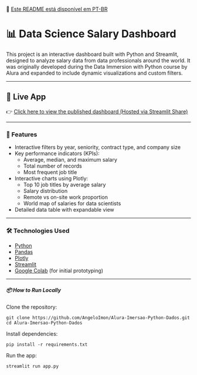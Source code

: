 📘 [Este README está disponível em PT-BR](https://github.com/AngeloImon/Alura-Imersao-Python-Dados/blob/main/README.en.md)

# 📊 Data Science Salary Dashboard
This project is an interactive dashboard built with Python and Streamlit, designed to analyze salary data from data professionals around the world. It was originally developed during the Data Immersion with Python course by Alura and expanded to include dynamic visualizations and custom filters.

---

## 🚀 Live App
👉 [Click here to view the published dashboard (Hosted via Streamlit Share)](https://alura-imersao-python-dados.streamlit.app/)

---

### 🧠 Features
- Interactive filters by year, seniority, contract type, and company size
- Key performance indicators (KPIs):
  - Average, median, and maximum salary
  - Total number of records
  - Most frequent job title
- Interactive charts using Plotly:
  - Top 10 job titles by average salary
  - Salary distribution
  - Remote vs on-site work proportion
  - World map of salaries for data scientists
- Detailed data table with expandable view

---

### 🛠 Technologies Used
- [Python](https://www.python.org/)
- [Pandas](https://pandas.pydata.org/)
- [Plotly](https://plotly.com/python/)
- [Streamlit](https://streamlit.io/)
- [Google Colab](https://colab.research.google.com/drive/1iONirpeBx6-oFO_ZG1l8VZN5WdfMzHuX?usp=sharing) (for initial prototyping)

---

##### 📦 How to Run Locally
Clone the repository:
```
git clone https://github.com/AngeloImon/Alura-Imersao-Python-Dados.git
cd Alura-Imersao-Python-Dados
```
Install dependencies:
```
pip install -r requirements.txt
```
Run the app:
```
streamlit run app.py
```
